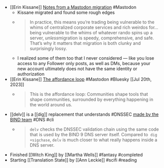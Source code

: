 - [[Erin Kissane]] [Notes from a Mastodon migration](https://erinkissane.com/notes-from-a-mastodon-migration) #Mastodon
	- Kissane migrated and found some rough edges
	- > In practice, this means you’re trading being vulnerable to the whims of centralized corporate services and rich weirdos for…being vulnerable to the whims of whatever rando spins up a server, *unless*migration is speedy, comprehensive, and safe. That’s why it matters that migration is both clunky and surprisingly lossy.
	- I realized some of them too that I never considered — like you lose access to any Follower only posts, as well as DMs, because your new account ultimately does not have the same identity or authorization
- [[Erin Kissane]] [The affordance loop](https://erinkissane.com/the-affordance-loop) #Mastodon #Bluesky [[Jul 20th, 2023]]
	- > This is the affordance loop: Communities shape tools that shape communities, surrounded by everything happening in the world around us.
- [[delv]] is a [[dig]] replacement that understands #DNSSEC [made by the BIND team](https://kb.isc.org/docs/aa-01152) #DNS #cli
	- > `delv` checks the DNSSEC validation chain using the same code that is used by the BIND 9 DNS server itself. Compared to  `dig +sigchase`, `delv` is much closer to what really happens inside a DNS server.
- Finished [[Witch King]] by [[Martha Wells]] #fantasy #completed
- Starting [[Translation State]] by [[Ann Leckie]] #scifi #reading